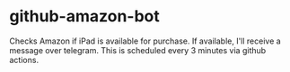 # github-amazon-bot

Checks Amazon if iPad is available for purchase. If available, I'll receive a message over telegram. This is scheduled every 3 minutes via github actions.